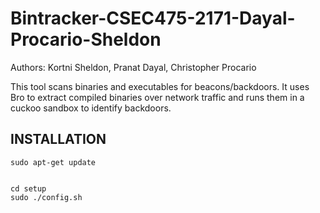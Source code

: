 # Bintracker-CSEC475-2171-Dayal-Procario-Sheldon

Authors: Kortni Sheldon, Pranat Dayal, Christopher Procario

This tool scans binaries and executables for beacons/backdoors. It uses Bro to extract compiled binaries over network traffic and runs them in a cuckoo sandbox to identify backdoors.

INSTALLATION 
------------

    sudo apt-get update
    
   
    cd setup
    sudo ./config.sh



